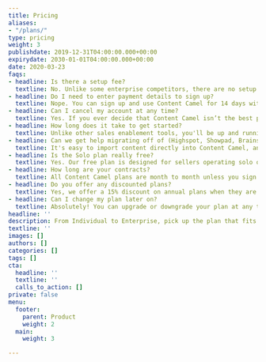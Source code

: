 ```yaml
---
title: Pricing
aliases:
- "/plans/"
type: pricing
weight: 3
publishdate: 2019-12-31T04:00:00.000+00:00
expirydate: 2030-01-01T04:00:00.000+00:00
date: 2020-03-23
faqs:
- headline: Is there a setup fee?
  textline: No. Unlike some enterprise competitors, there are no setup fees on any of our plans.
- headline: Do I need to enter payment details to sign up?
  textline: Nope. You can sign up and use Content Camel for 14 days without entering your payment details. At the end of your trial, or when you decide to go live with Content Camel, you will need to pick a plan and enter your payment details.
- headline: Can I cancel my account at any time?
  textline: Yes. If you ever decide that Content Camel isn’t the best platform for your business, simply cancel your account. We don't lock you into annual or multi-year plans.
- headline: How long does it take to get started?
  textline: Unlike other sales enablement tools, you'll be up and running with Content Camel as fast as you are ready. While others may take 90+ days to get going (looking at you Showpad), our customers are typically rolling Content Camel out to their teams within the week!
- headline: Can we get help migrating off of (Highspot, Showpad, Brainshark, Google Drive, ...)?
  textline: It's easy to import content directly into Content Camel, and we're happy to show you around to get you and your team going. If you need more help migrating off your existing solution, just give us a shout.
- headline: Is the Solo plan really free?
  textline: Yes. Our free plan is designed for sellers operating solo or looking to outperform their colleagues within an organization that hasn't fully rolled out sales enablement to everyone (yet). We love the hustlers and the go-getters out there.
- headline: How long are your contracts?
  textline: All Content Camel plans are month to month unless you sign up for a discounted annual plan.
- headline: Do you offer any discounted plans?
  textline: Yes, we offer a 15% discount on annual plans when they are paid upfront.
- headline: Can I change my plan later on?
  textline: Absolutely! You can upgrade or downgrade your plan at any time.
headline: ''
description: From Individual to Enterprise, pick up the plan that fits your needs.
textline: ''
images: []
authors: []
categories: []
tags: []
cta:
  headline: ''
  textline: ''
  calls_to_action: []
private: false
menu:
  footer:
    parent: Product
    weight: 2
  main:
    weight: 3

---
```

